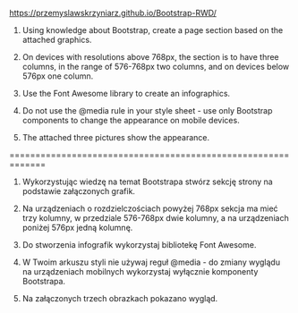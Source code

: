 https://przemyslawskrzyniarz.github.io/Bootstrap-RWD/

1. Using knowledge about Bootstrap, create a page section based on the attached graphics.

2. On devices with resolutions above 768px, the section is to have three columns, in the range of 576-768px two columns, and on devices below 576px one column.

3. Use the Font Awesome library to create an infographics.

4. Do not use the @media rule in your style sheet - use only Bootstrap components to change the appearance on mobile devices.

5. The attached three pictures show the appearance.

=============================================================

1. Wykorzystując wiedzę na temat Bootstrapa stwórz sekcję strony na podstawie załączonych grafik.

2. Na urządzeniach o rozdzielczościach powyżej 768px sekcja ma mieć trzy kolumny, w przedziale 576-768px dwie kolumny, a na urządzeniach poniżej 576px jedną kolumnę.

3. Do stworzenia infografik wykorzystaj bibliotekę Font Awesome.

4. W Twoim arkuszu styli nie używaj reguł @media - do zmiany wyglądu na urządzeniach mobilnych wykorzystaj wyłącznie komponenty Bootstrapa.

5. Na załączonych trzech obrazkach pokazano wygląd.
